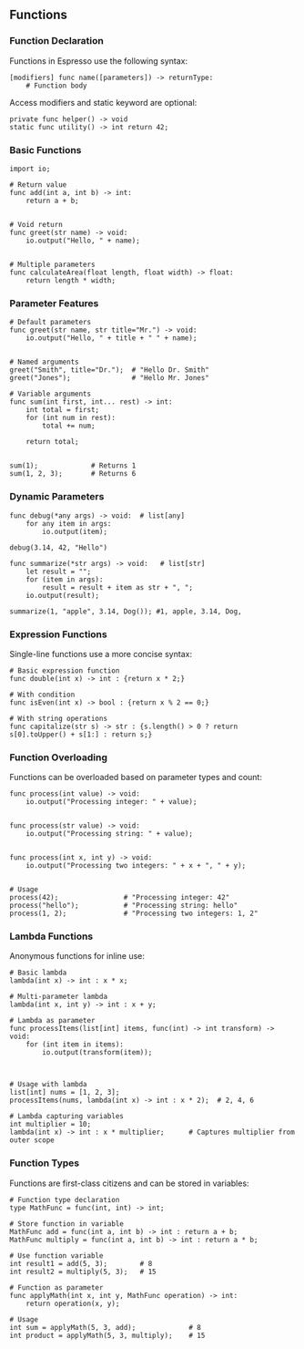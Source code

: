 ## Functions

### Function Declaration
Functions in Espresso use the following syntax:
```espresso
[modifiers] func name([parameters]) -> returnType:
    # Function body

```

Access modifiers and static keyword are optional:
```espresso
private func helper() -> void  
static func utility() -> int return 42; 
```

### Basic Functions
```espresso
import io;

# Return value
func add(int a, int b) -> int:
    return a + b;


# Void return
func greet(str name) -> void:
    io.output("Hello, " + name);


# Multiple parameters
func calculateArea(float length, float width) -> float:
    return length * width;

```

### Parameter Features
```espresso
# Default parameters
func greet(str name, str title="Mr.") -> void:
    io.output("Hello, " + title + " " + name);


# Named arguments
greet("Smith", title="Dr.");  # "Hello Dr. Smith"
greet("Jones");               # "Hello Mr. Jones"

# Variable arguments
func sum(int first, int... rest) -> int:
    int total = first;
    for (int num in rest): 
        total += num;
    
    return total;


sum(1);             # Returns 1
sum(1, 2, 3);       # Returns 6
```
### Dynamic Parameters
```
func debug(*any args) -> void:  # list[any]
    for any item in args:
        io.output(item);

debug(3.14, 42, "Hello")

func summarize(*str args) -> void:   # list[str]
    let result = "";
    for (item in args):
        result = result + item as str + ", ";
    io.output(result);

summarize(1, "apple", 3.14, Dog()); #1, apple, 3.14, Dog, 
```
### Expression Functions
Single-line functions use a more concise syntax:
```espresso
# Basic expression function
func double(int x) -> int : {return x * 2;}

# With condition
func isEven(int x) -> bool : {return x % 2 == 0;}

# With string operations
func capitalize(str s) -> str : {s.length() > 0 ? return s[0].toUpper() + s[1:] : return s;}
```

### Function Overloading
Functions can be overloaded based on parameter types and count:
```espresso
func process(int value) -> void:
    io.output("Processing integer: " + value);


func process(str value) -> void:
    io.output("Processing string: " + value);


func process(int x, int y) -> void:
    io.output("Processing two integers: " + x + ", " + y);


# Usage
process(42);                # "Processing integer: 42"
process("hello");           # "Processing string: hello"
process(1, 2);              # "Processing two integers: 1, 2"
```

### Lambda Functions
Anonymous functions for inline use:
```espresso
# Basic lambda
lambda(int x) -> int : x * x;

# Multi-parameter lambda
lambda(int x, int y) -> int : x + y;

# Lambda as parameter
func processItems(list[int] items, func(int) -> int transform) -> void:
    for (int item in items):
        io.output(transform(item));
    


# Usage with lambda
list[int] nums = [1, 2, 3];
processItems(nums, lambda(int x) -> int : x * 2);  # 2, 4, 6

# Lambda capturing variables
int multiplier = 10;
lambda(int x) -> int : x * multiplier;      # Captures multiplier from outer scope
```

### Function Types
Functions are first-class citizens and can be stored in variables:
```espresso
# Function type declaration
type MathFunc = func(int, int) -> int;

# Store function in variable
MathFunc add = func(int a, int b) -> int : return a + b;
MathFunc multiply = func(int a, int b) -> int : return a * b;

# Use function variable
int result1 = add(5, 3);        # 8
int result2 = multiply(5, 3);   # 15

# Function as parameter
func applyMath(int x, int y, MathFunc operation) -> int:
    return operation(x, y);

# Usage
int sum = applyMath(5, 3, add);             # 8
int product = applyMath(5, 3, multiply);    # 15
```
